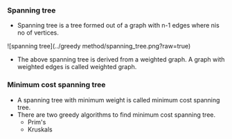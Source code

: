 ### Spanning tree

- Spanning tree is a tree formed out of a graph with n-1 edges where nis no of vertices.

![spanning tree](../greedy method/spanning_tree.png?raw=true)

- The above spanning tree is derived from a weighted graph. A graph with weighted
  edges is called weighted graph.

### Minimum cost spanning tree

- A spanning tree with minimum weight is called minimum cost spanning tree.
- There are two greedy algorithms to find minimum cost spanning tree.
  - Prim's
  - Kruskals  
